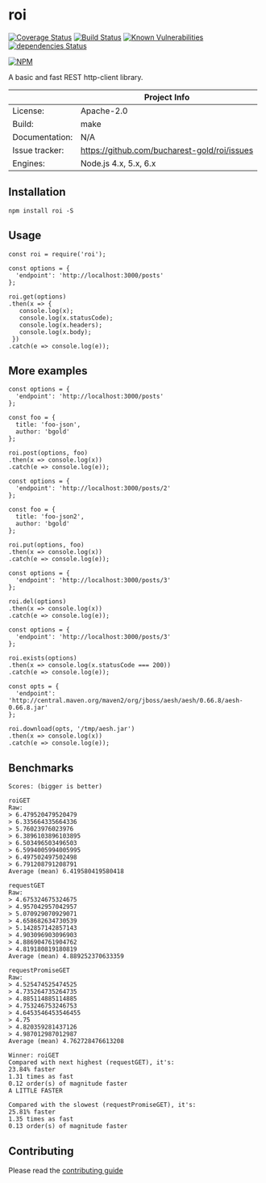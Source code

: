 # roi

[![Coverage Status](https://coveralls.io/repos/github/bucharest-gold/roi/badge.svg)](https://coveralls.io/github/bucharest-gold/roi)
[![Build Status](https://travis-ci.org/bucharest-gold/roi.svg?branch=master)](https://travis-ci.org/bucharest-gold/roi)
[![Known Vulnerabilities](https://snyk.io/test/npm/roi/badge.svg)](https://snyk.io/test/npm/roi)
[![dependencies Status](https://david-dm.org/bucharest-gold/roi/status.svg)](https://david-dm.org/bucharest-gold/roi)

[![NPM](https://nodei.co/npm/roi.png)](https://npmjs.org/package/roi)

A basic and fast REST http-client library.

|                 | Project Info  |
| --------------- | ------------- |
| License:        | Apache-2.0 |
| Build:          | make |
| Documentation:  | N/A |
| Issue tracker:  | https://github.com/bucharest-gold/roi/issues |
| Engines:        | Node.js 4.x, 5.x, 6.x |

## Installation

    npm install roi -S

## Usage

    const roi = require('roi');

    const options = {
      'endpoint': 'http://localhost:3000/posts'
    };

    roi.get(options)
    .then(x => {
       console.log(x);
       console.log(x.statusCode);
       console.log(x.headers);
       console.log(x.body);
     })
    .catch(e => console.log(e));

## More examples

    const options = {
      'endpoint': 'http://localhost:3000/posts'
    };

    const foo = {
      title: 'foo-json',
      author: 'bgold'
    };

    roi.post(options, foo)
    .then(x => console.log(x))
    .catch(e => console.log(e));

    const options = {
      'endpoint': 'http://localhost:3000/posts/2'
    };

    const foo = {
      title: 'foo-json2',
      author: 'bgold'
    };

    roi.put(options, foo)
    .then(x => console.log(x))
    .catch(e => console.log(e));

    const options = {
      'endpoint': 'http://localhost:3000/posts/3'
    };

    roi.del(options)
    .then(x => console.log(x))
    .catch(e => console.log(e));

    const options = {
      'endpoint': 'http://localhost:3000/posts/3'
    };

    roi.exists(options)
    .then(x => console.log(x.statusCode === 200))
    .catch(e => console.log(e));

    const opts = {
      'endpoint': 'http://central.maven.org/maven2/org/jboss/aesh/aesh/0.66.8/aesh-0.66.8.jar'
    };

    roi.download(opts, '/tmp/aesh.jar')
    .then(x => console.log(x))
    .catch(e => console.log(e));


## Benchmarks

    Scores: (bigger is better)

    roiGET
    Raw:
    > 6.479520479520479
    > 6.335664335664336
    > 5.76023976023976
    > 6.3896103896103895
    > 6.503496503496503
    > 6.5994005994005995
    > 6.497502497502498
    > 6.791208791208791
    Average (mean) 6.419580419580418

    requestGET
    Raw:
    > 4.675324675324675
    > 4.957042957042957
    > 5.070929070929071
    > 4.658682634730539
    > 5.142857142857143
    > 4.903096903096903
    > 4.886904761904762
    > 4.819180819180819
    Average (mean) 4.889252370633359

    requestPromiseGET
    Raw:
    > 4.525474525474525
    > 4.735264735264735
    > 4.885114885114885
    > 4.753246753246753
    > 4.6453546453546455
    > 4.75
    > 4.820359281437126
    > 4.987012987012987
    Average (mean) 4.762728476613208

    Winner: roiGET
    Compared with next highest (requestGET), it's:
    23.84% faster
    1.31 times as fast
    0.12 order(s) of magnitude faster
    A LITTLE FASTER

    Compared with the slowest (requestPromiseGET), it's:
    25.81% faster
    1.35 times as fast
    0.13 order(s) of magnitude faster

## Contributing

Please read the [contributing guide](./CONTRIBUTING.md)